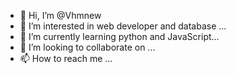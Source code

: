 - 👋 Hi, I’m @Vhmnew
- 👀 I’m interested in web developer and database ...
- 🌱 I’m currently learning python and JavaScript...
- 💞️ I’m looking to collaborate on ...
- 📫 How to reach me ...

<!---
Vhmnew/Vhmnew is a ✨ special ✨ repository because its `README.md` (this file) appears on your GitHub profile.
You can click the Preview link to take a look at your changes.
--->
